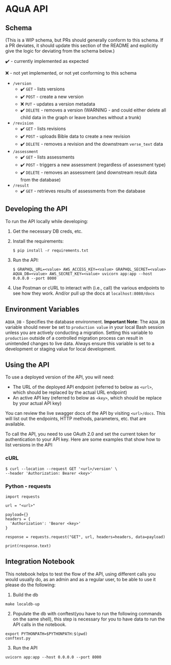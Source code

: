 # AQuA API

## Schema

(This is a WIP schema, but PRs should generally conform to this schema. If a PR deviates, it should update this section of the README and explicitly give the logic for deviating from the schema below.)

✔️ - currently implemented as expected

❌ - not yet implemented, or not yet conforming to this schema

- `/version`
    - ✔️ `GET` - lists versions
    - ✔️ `POST` - create a new version
    - ❌ `PUT` - updates a version metadata
    - ✔️ `DELETE` - removes a version (WARNING - and could either delete all child data in the graph or leave branches without a trunk)
- `/revision`
    - ✔️ `GET` - lists revisions
    - ✔️ `POST` - uploads Bible data to create a new revision
    - ✔️ `DELETE` - removes a revision and the downstream `verse_text` data
- `/assessment`
    - ✔️ `GET` - lists assessments
    - ✔️ `POST` - triggers a new assessment (regardless of assessment type)
    - ✔️ `DELETE` - removes an assessment (and downstream result data from the database)
- `/result`
    - ✔️ `GET` - retrieves results of assessments from the database

## Developing the API

To run the API locally while developing:

1. Get the necessary DB creds, etc.

2. Install the requirements:

    ```
    $ pip install -r requirements.txt
    ```

3. Run the API:

    ```
    $ GRAPHQL_URL=<value> AWS_ACCESS_KEY=<value> GRAPHQL_SECRET=<value> AQUA_DB=<value> AWS_SECRET_KEY=<value> uvicorn app:app --host 0.0.0.0 --port 8000
    ```

4. Use Postman or cURL to interact with (i.e., call) the various endpoints to see how they work. And/or pull up the docs at `localhost:8080/docs`

## Environment Variables

`AQUA_DB` - Specifies the database environment. **Important Note**: The `AQUA_DB` variable should never be set to `production value` in your local Bash session unless you are actively conducting a migration. Setting this variable to `production` outside of a controlled migration process can result in unintended changes to live data. Always ensure this variable is set to a development or staging value for local development.

## Using the API

To use a deployed version of the API, you will need:

- The URL of the deployed API endpoint (referred to below as `<url>`, which should be replaced by the actual URL endpoint)
- An active API key (referred to below as `<key>`, which should be replace by your actual API key)

You can review the live swagger docs of the API by visiting `<url>/docs`. This will list out the endpoints, HTTP methods, parameters, etc. that are available.

To call the API, you need to use OAuth 2.0 and set the current token for authentication to your API key. Here are some examples that show how to list versions in the API:

### cURL

```
$ curl --location --request GET '<url>/version' \
--header 'Authorization: Bearer <key>'
```

### Python - requests

```
import requests

url = "<url>"

payload={}
headers = {
  'Authorization': 'Bearer <key>'
}

response = requests.request("GET", url, headers=headers, data=payload)

print(response.text)

```


## Integration Notebook

This notebook helps to test the flow of the API, using different calls you would usually do,
as an admin and as a regular user, to be able to use it please do the following:

1. Build the db
```
make localdb-up
```
2. Populate the db with conftest(you have to run the following commands on the same shell),
this step is necessary for you to have data to run the API calls in the notebook.
```
export PYTHONPATH=$PYTHONPATH:$(pwd)
conftest.py
```

3. Run the API
```
uvicorn app:app --host 0.0.0.0 --port 8000
```